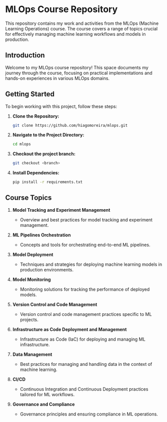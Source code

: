 # MLOps Course Repository
This repository contains my work and activities from the MLOps (Machine Learning Operations) course. The course covers a range of topics crucial for effectively managing machine learning workflows and models in production.

## Introduction
Welcome to my MLOps course repository! This space documents my journey through the course, focusing on practical implementations and hands-on experiences in various MLOps domains.

## Getting Started
To begin working with this project, follow these steps:

1. **Clone the Repository:**
   ```bash
   git clone https://github.com/hiagomoreira/mlops.git
   ```

2. **Navigate to the Project Directory:**
   ```bash
   cd mlops
   ```

3. **Checkout the project branch:**
   ```bash
   git checkout <branch>
   ```

4. **Install Dependencies:**
   ```bash
   pip install -r requirements.txt
   ```

## Course Topics
1. **Model Tracking and Experiment Management**
   - Overview and best practices for model tracking and experiment management.

2. **ML Pipelines Orchestration**
   - Concepts and tools for orchestrating end-to-end ML pipelines.

3. **Model Deployment**
   - Techniques and strategies for deploying machine learning models in production environments.

4. **Model Monitoring**
   - Monitoring solutions for tracking the performance of deployed models.

5. **Version Control and Code Management**
   - Version control and code management practices specific to ML projects.

6. **Infrastructure as Code Deployment and Management**
   - Infrastructure as Code (IaC) for deploying and managing ML infrastructure.

7. **Data Management**
   - Best practices for managing and handling data in the context of machine learning.

8. **CI/CD**
   - Continuous Integration and Continuous Deployment practices tailored for ML workflows.

9. **Governance and Compliance**
   - Governance principles and ensuring compliance in ML operations.